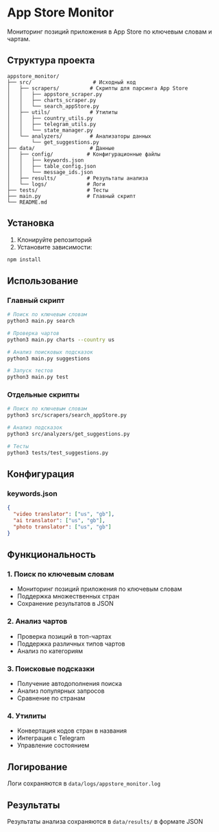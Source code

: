 # App Store Monitor

Мониторинг позиций приложения в App Store по ключевым словам и чартам.

## Структура проекта

```
appstore_monitor/
├── src/                    # Исходный код
│   ├── scrapers/          # Скрипты для парсинга App Store
│   │   ├── appstore_scraper.py
│   │   ├── charts_scraper.py
│   │   └── search_appStore.py
│   ├── utils/             # Утилиты
│   │   ├── country_utils.py
│   │   ├── telegram_utils.py
│   │   └── state_manager.py
│   └── analyzers/         # Анализаторы данных
│       └── get_suggestions.py
├── data/                  # Данные
│   ├── config/           # Конфигурационные файлы
│   │   ├── keywords.json
│   │   ├── table_config.json
│   │   └── message_ids.json
│   ├── results/          # Результаты анализа
│   └── logs/             # Логи
├── tests/                # Тесты
├── main.py               # Главный скрипт
└── README.md
```

## Установка

1. Клонируйте репозиторий
2. Установите зависимости:
```bash
npm install
```

## Использование

### Главный скрипт

```bash
# Поиск по ключевым словам
python3 main.py search

# Проверка чартов
python3 main.py charts --country us

# Анализ поисковых подсказок
python3 main.py suggestions

# Запуск тестов
python3 main.py test
```

### Отдельные скрипты

```bash
# Поиск по ключевым словам
python3 src/scrapers/search_appStore.py

# Анализ подсказок
python3 src/analyzers/get_suggestions.py

# Тесты
python3 tests/test_suggestions.py
```

## Конфигурация

### keywords.json
```json
{
  "video translator": ["us", "gb"],
  "ai translator": ["us", "gb"],
  "photo translator": ["us", "gb"]
}
```

## Функциональность

### 1. Поиск по ключевым словам
- Мониторинг позиций приложения по ключевым словам
- Поддержка множественных стран
- Сохранение результатов в JSON

### 2. Анализ чартов
- Проверка позиций в топ-чартах
- Поддержка различных типов чартов
- Анализ по категориям

### 3. Поисковые подсказки
- Получение автодополнения поиска
- Анализ популярных запросов
- Сравнение по странам

### 4. Утилиты
- Конвертация кодов стран в названия
- Интеграция с Telegram
- Управление состоянием

## Логирование

Логи сохраняются в `data/logs/appstore_monitor.log`

## Результаты

Результаты анализа сохраняются в `data/results/` в формате JSON 